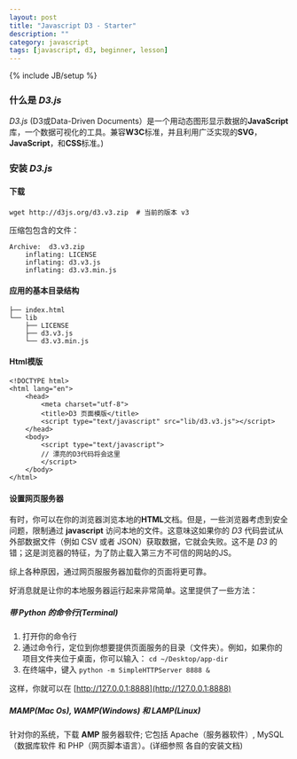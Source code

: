 ```yaml
---
layout: post
title: "Javascript D3 - Starter"
description: ""
category: javascript
tags: [javascript, d3, beginner, lesson]
---
```

{% include JB/setup %}

### 什么是 *D3.js*

*D3.js* (D3或Data-Driven Documents）是一个用动态图形显示数据的**JavaScript**库，一个数据可视化的工具。兼容**W3C**标准，并且利用广泛实现的**SVG**，**JavaScript**，和**CSS**标准。)

### 安装 *D3.js*

#### 下载

    wget http://d3js.org/d3.v3.zip  # 当前的版本 v3

压缩包包含的文件：

    Archive:  d3.v3.zip
        inflating: LICENSE                 
        inflating: d3.v3.js                
        inflating: d3.v3.min.js 

#### 应用的基本目录结构

    ├── index.html
    └── lib
        ├── LICENSE
        ├── d3.v3.js
        └── d3.v3.min.js

#### **Html**模版

    <!DOCTYPE html>
    <html lang="en">
        <head>
            <meta charset="utf-8">
            <title>D3 页面模版</title>
            <script type="text/javascript" src="lib/d3.v3.js"></script>
        </head>
        <body>
            <script type="text/javascript">
            // 漂亮的D3代码将会这里
            </script>
        </body>
    </html>

#### 设置网页服务器

有时，你可以在你的浏览器浏览本地的**HTML**文档。但是，一些浏览器考虑到安全问题，限制通过 **javascript** 访问本地的文件。这意味这如果你的 *D3* 代码尝试从外部数据文件（例如 CSV 或者 JSON）获取数据，它就会失败。这不是 *D3* 的错；这是浏览器的特征，为了防止载入第三方不可信的网站的JS。

综上各种原因，通过网页服服务器加载你的页面将更可靠。

好消息就是让你的本地服务器运行起来非常简单。这里提供了一些方法：

##### 带 **Python** 的命令行(Terminal)

1. 打开你的命令行
2. 通过命令行，定位到你想要提供页面服务的目录（文件夹）。例如，如果你的项目文件夹位于桌面，你可以输入： `cd ~/Desktop/app-dir`
3. 在终端中，键入 `python -m SimpleHTTPServer 8888 &`

这样，你就可以在 [http://127.0.0.1:8888](http://127.0.0.1:8888)

##### MAMP(Mac Os), WAMP(Windows) 和 LAMP(Linux)

针对你的系统，下载 **AMP** 服务器软件; 它包括 Apache（服务器软件）, MySQL（数据库软件 和 PHP（网页脚本语言）。(详细参照 各自的安装文档)


